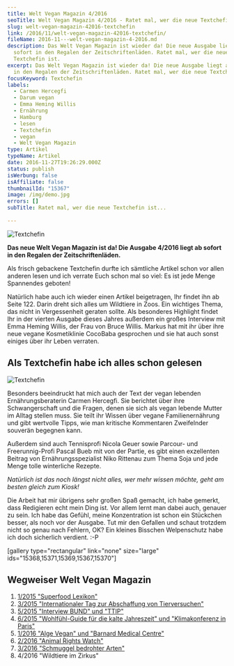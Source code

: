 ```yaml
---
title: Welt Vegan Magazin 4/2016
seoTitle: Welt Vegan Magazin 4/2016 - Ratet mal, wer die neue Textchefin ist...
slug: welt-vegan-magazin-42016-textchefin
link: /2016/11/welt-vegan-magazin-42016-textchefin/
fileName: 2016-11---welt-vegan-magazin-4-2016.md
description: Das Welt Vegan Magazin ist wieder da! Die neue Ausgabe liegt ab
  sofort in den Regalen der Zeitschriftenläden. Ratet mal, wer die neue
  Textchefin ist.
excerpt: Das Welt Vegan Magazin ist wieder da! Die neue Ausgabe liegt ab sofort
  in den Regalen der Zeitschriftenläden. Ratet mal, wer die neue Textchefin ist.
focusKeyword: Textchefin
labels:
  - Carmen Hercegfi
  - Darum vegan
  - Emma Heming Willis
  - Ernährung
  - Hamburg
  - lesen
  - Textchefin
  - vegan
  - Welt Vegan Magazin
type: Artikel
typeName: Artikel
date: 2016-11-27T19:26:29.000Z
status: publish
isWerbung: false
isAffiliate: false
thumbnailId: "15367"
image: /img/demo.jpg
errors: []
subTitle: Ratet mal, wer die neue Textchefin ist...
  
---
```


![Textchefin](http://cardamonchai.com/wp-content/uploads/2016/11/31133773622_280b12ace6_z-640x427.jpg)

**Das neue Welt Vegan Magazin ist da! Die Ausgabe 4/2016 liegt ab sofort in den
Regalen der Zeitschriftenläden.**

Als frisch gebackene Textchefin durfte ich sämtliche Artikel schon vor allen
anderen lesen und ich verrate Euch schon mal so viel: Es ist jede Menge
Spannendes geboten!

Natürlich habe auch ich wieder einen Artikel beigetragen, Ihr findet ihn ab
Seite 122. Darin dreht sich alles um Wildtiere in Zoos. Ein wichtiges Thema, das
nicht in Vergessenheit geraten sollte. Als besonderes Highlight findet Ihr in
der vierten Ausgabe dieses Jahres außerdem ein großes Interview mit Emma Heming
Willis, der Frau von Bruce Willis. Markus hat mit ihr über ihre neue vegane
Kosmetiklinie CocoBaba gesprochen und sie hat auch sonst einiges über ihr Leben
verraten.

## Als Textchefin habe ich alles schon gelesen

![Textchefin](http://cardamonchai.com/wp-content/uploads/2016/11/30456585984_191f2b0128_z-640x427.jpg)

Besonders beeindruckt hat mich auch der Text der vegan lebenden
Ernährungsberaterin Carmen Hercegfi. Sie berichtet über ihre Schwangerschaft und
die Fragen, denen sie sich als vegan lebende Mutter im Alltag stellen muss. Sie
teilt ihr Wissen über vegane Familienernährung und gibt wertvolle Tipps, wie man
kritische Kommentaren Zweifelnder souverän begegnen kann.

Außerdem sind auch Tennisprofi Nicola Geuer sowie Parcour- und Freerunnig-Profi
Pascal Bueb mit von der Partie, es gibt einen exzellenten Beitrag von
Ernährungsspezialist Niko Rittenau zum Thema Soja und jede Menge tolle
winterliche Rezepte.

_Natürlich ist das noch längst nicht alles, wer mehr wissen möchte, geht am
besten gleich zum Kiosk!_

Die Arbeit hat mir übrigens sehr großen Spaß gemacht, ich habe gemerkt, dass
Redigieren echt mein Ding ist. Vor allem lernt man dabei auch, genauer zu sein.
Ich habe das Gefühl, meine Konzentration ist schon ein Stückchen besser, als
noch vor der Ausgabe. Tut mir den Gefallen und schaut trotzdem nicht so genau
nach Fehlern, OK? Ein kleines Bisschen Welpenschutz habe ich doch sicherlich
verdient. :-P

[gallery type="rectangular" link="none" size="large"
ids="15368,15371,15369,15367,15370"]

## Wegweiser Welt Vegan Magazin

1.  [1/2015 "Superfood Lexikon"](/2015/04/mein-erster-artikel-im-welt-vegan-magazin/)
1.  [3/2015 "Internationaler Tag zur Abschaffung von Tierversuchen"](/2015/05/das-neue-welt-vegan-magazin-ist-da/)
1.  [5/2015 "Interview BUND" und "TTIP"](/2015/10/die-fuenfte-ausgabe-vom-welt-vegan-magazin-ist-da/)
1.  [6/2015 "Wohlfühl-Guide für die kalte Jahreszeit" und "Klimakonferenz in Paris"](/2015/12/die-sechste-ausgabe-vom-welt-vegan-magazin-ist-da/)
1.  [1/2016 "Alge Vegan" und "Barnard Medical Centre"](/2016/03/welt-vegan-magazin-die-ausgabe-12016-ist-da/)
1.  [2/2016 "Animal Rights Watch"](/2016/08/welt-vegan-magazin-22016/)
1.  [3/2016 "Schmuggel bedrohter Arten"](/2016/09/thomas-d-im-welt-vegan-magazin/)
1.  4/2016 "Wildtiere im Zirkus"

  